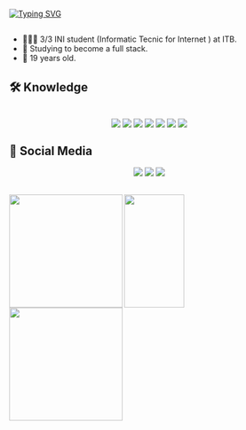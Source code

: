 
[![Typing SVG](https://readme-typing-svg.herokuapp.com?font=Montserrat&weight=800&pause=1000&color=A456F7&center=true&vCenter=true&width=1000&lines=Hello,+my+name+is+Samuel+Heitor.😄+;+Welcome+to+my+perfil.😎)](https://git.io/typing-svg)

<div>

##
 
- 👨🏾‍🎓 3/3 INI student (Informatic Tecnic for Internet ) at ITB.
- 📓 Studying to become a full stack.
- 🥳 19 years old.

</div>

## 🛠️ Knowledge

<div align="center" style="display: inline_block"><br>
  
   <img align="center"  src="https://img.shields.io/badge/CSS3-1c1c1c?style=for-the-badge&logo=css3&logoColor=a456f7" target="_blank"> 
      <img align="center" src="https://img.shields.io/badge/HTML5-1c1c1c?style=for-the-badge&logo=html5&logoColor=a456f7"target="_blank">
      <img align="center" src="https://img.shields.io/badge/JavaScript-1c1c1c?style=for-the-badge&logo=javascript&logoColor=a456f7"target="_blank">
      <img align="center" src="https://img.shields.io/badge/Node.JS-1c1c1c?style=for-the-badge&logo=nodedotjs&logoColor=a456f7"target="_blank">
      <img align="center" src="https://img.shields.io/badge/MySQL-1c1c1c?style=for-the-badge&logo=mysql&logoColor=a456f7"target="_blank">
      <img align="center" src="https://img.shields.io/badge/React.JS-1c1c1c?style=for-the-badge&logo=react&logoColor=a456f7"target="_blank">
      <img align="center" src="https://img.shields.io/badge/Bootstrap-1c1c1c?style=for-the-badge&logo=bootstrap&logoColor=a456f7"target="_blank">
  
</div>  


## 📱 Social Media
  
  
 <div align="center" display="inline-block">
        <a href="https://instagram.com/0_Heit0r" target="_blank" >
            <img src="https://img.shields.io/badge/Instagram-1c1c1c?style=for-the-badge&logo=instagram&logoColor=a456f7"   target="_blank"></a>
        <a href="https://linkedin.com/in/samuel-heitor-dos-santos-moreira-40185b250" target="_blank" >
            <img src="https://img.shields.io/badge/LinkedIn-1c1c1c?style=for-the-badge&logo=linkedin&logoColor=a456f7" target="_blank"></a>
        <a href="mailto:samuelheitor685@gmail.com?subject=Assunto%20do%20E-mail&body=Corpo%20do%20e-mail.">
          <img src="https://img.shields.io/badge/-Gmail-1c1c1c?style=for-the-badge&logo=gmail&logoColor=a456f7" target="_blank"></a>
  </div>
  
  ##
  
  <div>
       <img align="left" height="204em" widht="108em" margin-left="350px" src="https://i.giphy.com/media/mQMBdfSFrvA7iZsWDH/giphy.webp">
       <img align="center" height="204em" width="108em" src="https://i.giphy.com/xrZuNcEAmTb6U.webp">
       <img align="left" height="204em" width="auto" src="https://i.giphy.com/4OV1bLOIWwIXRxpXlN.webp">
  </div>
  
